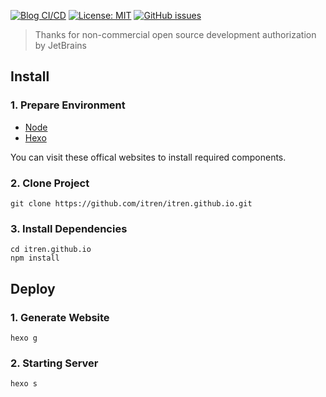 [![Blog CI/CD](https://github.com/itren/itren.github.io/workflows/Blog%20CI/CD/badge.svg?branch=hexo)](https://github.com/itren/itren.github.io/actions)
[![License: MIT](https://img.shields.io/badge/License-MIT-yellow.svg)](https://opensource.org/licenses/MIT)
[![GitHub issues](https://img.shields.io/github/issues/itren/itren.github.io)](https://github.com/itren/itren.github.io/issues)

> Thanks for non-commercial open source development authorization by JetBrains

## Install

### 1. Prepare Environment

* [Node](https://nodejs.org)
* [Hexo](https://hexo.io)

You can visit these offical websites to install required components.

### 2. Clone Project

```
git clone https://github.com/itren/itren.github.io.git
```

### 3. Install Dependencies

```
cd itren.github.io
npm install
```

## Deploy

### 1. Generate Website

```
hexo g
```

### 2. Starting Server

```
hexo s
```









